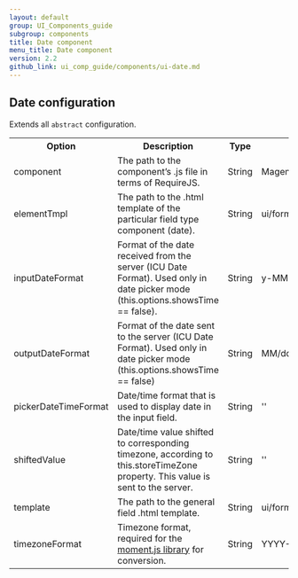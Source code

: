 ```yaml
---
layout: default
group: UI_Components_guide
subgroup: components
title: Date component
menu_title: Date component
version: 2.2
github_link: ui_comp_guide/components/ui-date.md
---
```


## Date configuration

Extends all `abstract` configuration.

<table>
  <tr>
    <th>Option </th>
    <th>Description</th>
    <th>Type</th>
    <th>Default</th>
  </tr>
  <tr>
    <td>component</td>
    <td>The path to the component’s .js file in terms of RequireJS.</td>
    <td>String</td>
    <td>Magento_Ui/js/form/element/date</td>
  </tr>
  <tr>
    <td>elementTmpl</td>
    <td>The path to the .html template of the particular field type component (date).</td>
    <td>String</td>
    <td>ui/form/element/date</td>
  </tr>
  <tr>
    <td>inputDateFormat</td>
    <td>Format of the date received from the server (ICU Date Format). Used only in date picker mode (this.options.showsTime == false).</td>
    <td>String</td>
    <td>y-MM-dd</td>
  </tr>
  <tr>
    <td>outputDateFormat</td>
    <td>Format of the date sent to the server (ICU Date Format). Used only in date picker mode (this.options.showsTime == false)</td>
    <td>String</td>
    <td>MM/dd/y</td>
  </tr>
  <tr>
    <td>pickerDateTimeFormat</td>
    <td>Date/time format that is used to display date in the input field.</td>
    <td>String</td>
    <td>''</td>
  </tr>
  <tr>
    <td>shiftedValue</td>
    <td>Date/time value shifted to corresponding timezone, according to this.storeTimeZone property. This value is sent to the server.</td>
    <td>String</td>
    <td>''</td>
  </tr>
  <tr>
    <td>template</td>
    <td>The path to the general field .html template.</td>
    <td>String</td>
    <td>ui/form/field</td>
  </tr>
  <tr>
    <td>timezoneFormat</td>
    <td>Timezone format, required for the <a href="https://momentjs.com/">moment.js library</a> for conversion.</td>
    <td>String</td>
    <td>YYYY-MM-DD HH:mm</td>
  </tr>
</table>